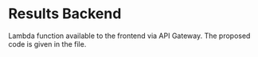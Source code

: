 # Results Backend

Lambda function available to the frontend via API Gateway. The proposed code is given in the file.
